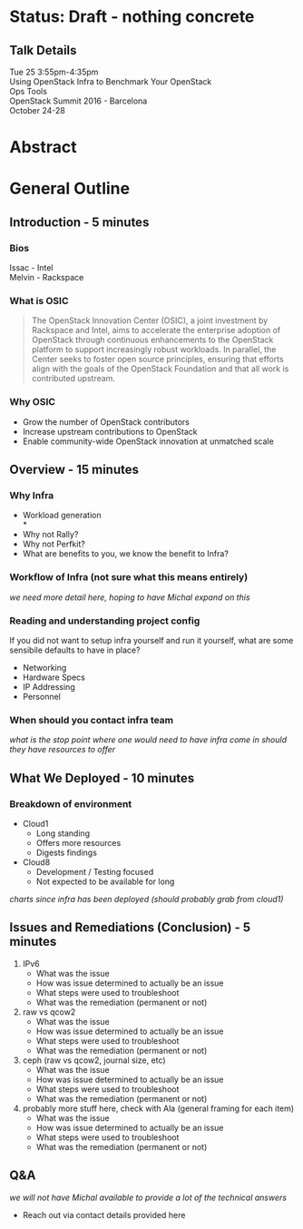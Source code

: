 # Status: Draft - nothing concrete  
## Talk Details  
Tue 25  3:55pm-4:35pm  
Using OpenStack Infra to Benchmark Your OpenStack  
Ops Tools  
OpenStack Summit 2016 - Barcelona  
October 24-28  

# Abstract  


# General Outline  
## Introduction - 5 minutes  

### Bios  
Issac - Intel  
Melvin - Rackspace  

### What is OSIC  
> The OpenStack Innovation Center (OSIC), a joint investment by Rackspace and Intel, aims to accelerate the enterprise adoption of OpenStack through continuous enhancements to the OpenStack platform to support increasingly robust workloads. In parallel, the Center seeks to foster open source principles, ensuring that efforts align with the goals of the OpenStack Foundation and that all work is contributed upstream.  

### Why OSIC
* Grow the number of OpenStack contributors  
* Increase upstream contributions to OpenStack  
* Enable community-wide OpenStack innovation at unmatched scale  

## Overview - 15 minutes
### Why Infra
* Workload generation  
    * 
* Why not Rally?  
* Why not Perfkit?
* What are benefits to you, we know the benefit to Infra?

### Workflow of Infra (not sure what this means entirely)
_we need more detail here, hoping to have Michal expand on this_  

### Reading and understanding project config  

If you did not want to setup infra yourself and run it yourself, what are some sensibile defaults to have in place?
* Networking  
* Hardware Specs  
* IP Addressing  
* Personnel  

### When should you contact infra team  
_what is the stop point where one would need to have infra come in should they have resources to offer_  

## What We Deployed - 10 minutes  
### Breakdown of environment  
* Cloud1  
  * Long standing  
  * Offers more resources  
  * Digests findings  
* Cloud8  
  * Development / Testing focused  
  * Not expected to be available for long  

_charts since infra has been deployed (should probably grab from cloud1)_  

## Issues and Remediations (Conclusion) - 5 minutes  
1. IPv6  
    * What was the issue  
    * How was issue determined to actually be an issue  
    * What steps were used to troubleshoot  
    * What was the remediation (permanent or not)  
2. raw vs qcow2  
    * What was the issue  
    * How was issue determined to actually be an issue  
    * What steps were used to troubleshoot  
    * What was the remediation (permanent or not)  
3. ceph (raw vs qcow2, journal size, etc)  
    * What was the issue  
    * How was issue determined to actually be an issue  
    * What steps were used to troubleshoot  
    * What was the remediation (permanent or not)  
4. probably more stuff here, check with Ala (general framing for each item)  
    * What was the issue  
    * How was issue determined to actually be an issue  
    * What steps were used to troubleshoot  
    * What was the remediation (permanent or not)  

## Q&A
_we will not have Michal available to provide a lot of the technical answers_
* Reach out via contact details provided here